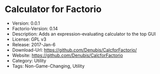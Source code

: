 # Calculator for Factorio

* Version: 0.0.1
* Factorio-Version: 0.14
* Description: Adds an expression-evaluating calculator to the top GUI
* License: GPL v3
* Release: 2017-Jan-6
* Download-Url: https://github.com/Denubis/CalcforFactorio/
* Website: https://github.com/Denubis/CalcforFactorio
* Category: Utility
* Tags: Non-Game-Changing, Utility

